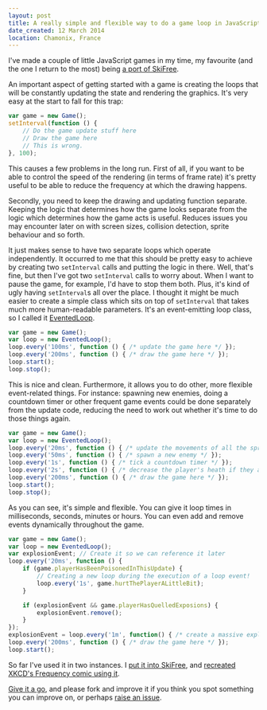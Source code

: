 ```yaml
---
layout: post
title: A really simple and flexible way to do a game loop in JavaScript
date_created: 12 March 2014
location: Chamonix, France
---
```


I've made a couple of little JavaScript games in my time, my favourite (and the one I return to the most) being [a port of SkiFree](https://basicallydan.github.io/skifree.js/).

An important aspect of getting started with a game is creating the loops that will be constantly updating the state and rendering the graphics. It's very easy at the start to fall for this trap:

```javascript
var game = new Game();
setInterval(function () {
	// Do the game update stuff here
	// Draw the game here
	// This is wrong.
}, 100);
```

This causes a few problems in the long run. First of all, if you want to be able to control the speed of the rendering (in terms of frame rate) it's pretty useful to be able to reduce the frequency at which the drawing happens.

Secondly, you need to keep the drawing and updating function separate. Keeping the logic that determines how the game looks separate from the logic which determines how the game acts is useful. Reduces issues you may encounter later on with screen sizes, collision detection, sprite behaviour and so forth.

It just makes sense to have two separate loops which operate independently. It occurred to me that this should be pretty easy to achieve by creating two `setInterval` calls and putting the logic in there. Well, that's fine, but then I've got two `setInterval` calls to worry about. When I want to pause the game, for example, I'd have to stop them both. Plus, it's kind of ugly having `setInterval`s all over the place. I thought it might be much easier to create a simple class which sits on top of `setInterval` that takes much more human-readable parameters. It's an event-emitting loop class, so I called it [EventedLoop](https://github.com/basicallydan/eventedloop).

```javascript
var game = new Game();
var loop = new EventedLoop();
loop.every('100ms', function () { /* update the game here */ });
loop.every('200ms', function () { /* draw the game here */ });
loop.start();
loop.stop();
```

This is nice and clean. Furthermore, it allows you to do other, more flexible event-related things. For instance: spawning new enemies, doing a countdown timer or other frequent game events could be done separately from the update code, reducing the need to work out whether it's time to do those things again.

```javascript
var game = new Game();
var loop = new EventedLoop();
loop.every('20ms', function () { /* update the movements of all the sprites here  */ });
loop.every('50ms', function () { /* spawn a new enemy */ });
loop.every('1s', function () { /* tick a countdown timer */ });
loop.every('2s', function () { /* decrease the player's heath if they are poisoned */ });
loop.every('200ms', function () { /* draw the game here */ });
loop.start();
loop.stop();
```

As you can see, it's simple and flexible. You can give it loop times in milliseconds, seconds, minutes or hours. You can even add and remove events dynamically throughout the game.

```javascript
var game = new Game();
var loop = new EventedLoop();
var explosionEvent; // Create it so we can reference it later
loop.every('20ms', function () {
	if (game.playerHasBeenPoisonedInThisUpdate) {
		// Creating a new loop during the execution of a loop event!
		loop.every('1s', game.hurtThePlayerALittleBit);
	}

	if (explosionEvent && game.playerHasQuelledExposions) {
		explosionEvent.remove();
	}
});
explosionEvent = loop.every('1m', function() { /* create a massive explosion every minute! */ });
loop.every('200ms', function () { /* draw the game here */ });
loop.start();
```

So far I've used it in two instances. I [put it into SkiFree](https://github.com/basicallydan/skifree.js/blob/master/js/lib/game.js), and [recreated XKCD's Frequency comic using it](http://basicallydan.github.io/eventedloop/xkcd-example/).

[Give it a go](https://github.com/basicallydan/eventedloop), and please fork and improve it if you think you spot something you can improve on, or perhaps [raise an issue](https://github.com/basicallydan/eventedloop/issues).

